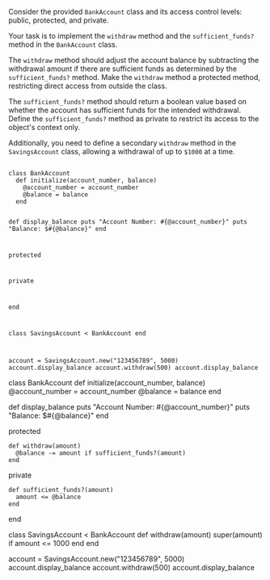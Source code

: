 Consider the provided `BankAccount` class and its access control levels: 
public, protected, and private. 

Your task is to implement the `withdraw` method and the 
`sufficient_funds?` method in the `BankAccount` class. 

The `withdraw` method should adjust the account balance by subtracting 
the withdrawal amount if there are sufficient funds as determined by the 
`sufficient_funds?` method. Make the `withdraw` method a protected 
method, restricting direct access from outside the class.

The `sufficient_funds?` method should return a boolean value based on 
whether the account has sufficient funds for the intended withdrawal. 
Define the `sufficient_funds?` method as private to restrict its access 
to the object's context only.

Additionally, you need to define a secondary `withdraw` method in the 
`SavingsAccount` class, allowing a withdrawal of up to `$1000` at a time.

<codeblock language="ruby" type="exercise" testMode="fixedInput">
<code>
class BankAccount
  def initialize(account_number, balance)
    @account_number = account_number
    @balance = balance
  end

  def display_balance
    puts "Account Number: #{@account_number}"
    puts "Balance: $#{@balance}"
  end

  protected

  private

end

class SavingsAccount < BankAccount
end

account = SavingsAccount.new("123456789", 5000)
account.display_balance
account.withdraw(500)
account.display_balance
</code>

<solution>
class BankAccount
  def initialize(account_number, balance)
    @account_number = account_number
    @balance = balance
  end

  def display_balance
    puts "Account Number: #{@account_number}"
    puts "Balance: $#{@balance}"
  end

  protected

    def withdraw(amount)
      @balance -= amount if sufficient_funds?(amount)
    end

  private

    def sufficient_funds?(amount)
      amount <= @balance
    end
end

class SavingsAccount < BankAccount
  def withdraw(amount)
    super(amount) if amount <= 1000
  end
end

account = SavingsAccount.new("123456789", 5000)
account.display_balance
account.withdraw(500)
account.display_balance
</solution>
</codeblock>